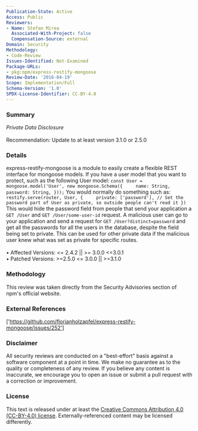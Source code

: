 ```yaml
---
Publication-State: Active
Access: Public
Reviewers:
- Name: Stefan Mirea
  Associated-With-Project: false
  Compensation-Source: external
Domain: Security
Methodology:
- Code-Review
Issues-Identified: Not-Examined
Package-URLs:
- pkg:npm/express-restify-mongoose
Review-Date: '2016-04-19'
Scope: Implementation/Full
Schema-Version: '1.0'
SPDX-License-Identifier: CC-BY-4.0
---
```

### Summary
*Private Data Disclosure*<br><br>Recommendation: Update to at least version 3.1.0 or 2.5.0
### Details
express-restify-mongoose is a module to easily create a flexible REST interface for mongoose models.  If you have a user model that you want to protect, such as the following User model: ``` const User = mongoose.model('User', new mongoose.Schema({     name: String,     password: String, })); ```  You would normally do something such as: ``` restify.serve(router, User, {     private: ['password'], // Set the password part of User as private, so outside people can't read it }) ```  This would hide the password field from people that send your application a `GET /User` and `GET /User/some-user-id` request.   A malicious user can go to your application and send a request for `GET /User?distinct=password` and get all the passwords for all the users in the database, despite the field being set to private. This can be used for other private data if the malicious user knew what was set as private for specific routes.
<br><br>• Affected Versions: <= 2.4.2 || >= 3.0.0 <=3.0.1
<br>• Patched Versions: >=2.5.0 <= 3.0.0 || >=3.1.0
### Methodology
This review was taken directly from the Security Advisories section of npm's official website.
### External References
['https://github.com/florianholzapfel/express-restify-mongoose/issues/252']
### Disclaimer
All security reviews are conducted on a "best-effort" basis against a software component at a point in time. We make no guarantee as to the quality or completeness of any review. If you believe any content is inaccurate, we encourage you to open an issue or submit a pull request with a correction or improvement.
### License
This text is released under at least the [Creative Commons Attribution 4.0 (CC-BY-4.0) license](https://creativecommons.org/licenses/by/4.0/legalcode.txt). Externally-referenced content may be licensed differently.
